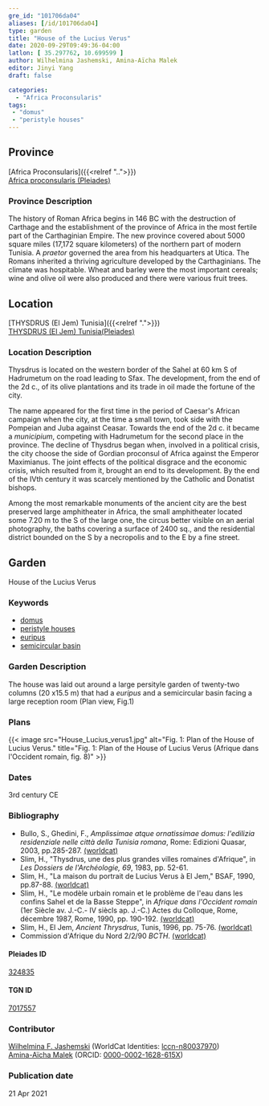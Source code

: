 ```yaml
---
gre_id: "101706da04"
aliases: [/id/101706da04]
type: garden
title: "House of the Lucius Verus"
date: 2020-09-29T09:49:36-04:00
latlon: [ 35.297762, 10.699599 ]
author: Wilhelmina Jashemski, Amina-Aïcha Malek
editor: Jinyi Yang
draft: false

categories:
  - "Africa Proconsularis"
tags:
 - "domus"
 - "peristyle houses"
---
```


## Province
[Africa Proconsularis]({{<relref "..">}}) \
[Africa proconsularis (Pleiades)](https://pleiades.stoa.org/places/991341)

### Province Description
The history of Roman Africa begins in 146 BC with the destruction of Carthage and the establishment of the province of Africa in the most fertile part of the Carthaginian Empire.  The new province covered about 5000 square miles (17,172 square kilometers) of the northern part of modern Tunisia. A *praetor* governed the area from his headquarters at Utica.  The Romans inherited a thriving agriculture developed by the Carthaginians.  The climate was hospitable.  Wheat and barley were the most important cereals; wine and olive oil were also produced and there were various fruit trees.
<!-- DESCRIPTION -->


## Location
[THYSDRUS (El Jem) Tunisia]({{<relref ".">}}) \
[THYSDRUS (El Jem) Tunisia(Pleiades)](https://pleiades.stoa.org/places/324835)

### Location Description
Thysdrus is located on the western border of the Sahel at 60 km S of Hadrumetum on the road leading to Sfax. The development, from the end of the 2d c., of its olive plantations and its trade in oil made the fortune of the city.

The name appeared for the first time in the period of Caesar's African campaign when the city, at the time a small town, took side with the Pompeian and Juba against Ceasar. Towards the end of the 2d c. it became a *municipium*, competing with Hadrumetum for the second place in the province. The decline of Thysdrus began when, involved in a political crisis, the city choose the side of Gordian proconsul of Africa against the Emperor Maximianus. The joint effects of the political disgrace and the economic crisis, which resulted from it, brought an end to its development. By the end of the IVth century it was scarcely mentioned by the Catholic and Donatist bishops.

Among the most remarkable monuments of the ancient city are the best preserved large amphitheater in Africa, the small amphitheater located some 7.20 m to the S of the large one, the circus better visible on an aerial photography, the baths covering a surface of 2400 sq., and the residential district bounded on the S by a necropolis and to the E by a fine street.

<!--## Sublocation-->

<!--
[AREA WITHIN LOCATION, LIKE “PALATINE HILL”](GEOREFERENCE LINK)
A sublocation is any area larger than an individual garden, but located within a location. I would always try to include a link to a controlled vocabulary here if possible. This ID may well be different from the Garden ID, e.g., Pompeii versus a Garden in one of the houses which has its own Pleiades ID.
-->

<!--### Sublocation Description-->

<!-- DESCRIPTION -->

## Garden

House of the Lucius Verus

### Keywords
- [domus](http://vocab.getty.edu/page/aat/300005506)
- [peristyle houses](http://vocab.getty.edu/page/aat/300005452)
- [euripus](#)
- [semicircular basin](#)

### Garden Description

The house was laid out around a large persityle garden of twenty-two columns (20 x15.5 m) that had a *euripus* and a semicircular basin facing a large reception room (Plan view, Fig.1)

<!--### Maps-->
### Plans
{{< image src="House_Lucius_verus1.jpg" alt="Fig. 1: Plan of the House of Lucius Verus." title="Fig. 1: Plan of the House of Lucius Verus (Afrique dans l'Occident romain, fig. 8)" >}}

<!--### Images-->

### Dates

3rd century CE

### Bibliography
* Bullo, S., Ghedini, F., *Amplissimae atque ornatissimae domus: l'edilizia residenziale nelle città della Tunisia romana*, Rome: Edizioni Quasar, 2003, pp.285-287. [(worldcat)](http://www.worldcat.org/oclc/989088620)
* Slim, H., "Thysdrus, une des plus grandes villes romaines d'Afrique", in *Les Dossiers de l'Archéologie, 69*, 1983, pp. 52-61.
* Slim, H., "La maison du portrait de Lucius Verus à El Jem," BSAF, 1990, pp.87-88. [(worldcat)](http://www.worldcat.org/oclc/473121908)
* Slim, H., "Le modèle urbain romain et le problème de l'eau dans les confins Sahel et de la Basse Steppe", in *Afrique dans l'Occident romain* (1er Siècle av. J.-C.- IV siècls ap. J.-C.) Actes du Colloque, Rome, décembre 1987, Rome, 1990, pp. 190-192. [(worldcat)](http://www.worldcat.org/oclc/949069985)
* Slim, H., El Jem, *Ancient Thrysdrus*, Tunis, 1996, pp. 75-76. [(worldcat)](http://www.worldcat.org/oclc/1091934056)
* Commission d'Afrique du Nord 2/2/90 *BCTH*. [(worldcat)](http://www.worldcat.org/oclc/836611377)



<!--#### Periodo ID-->

<!-- [PERIODO_ID](https://pleiades.stoa.org/places/PLEIADES_ID) -->

#### Pleiades ID

[324835](https://pleiades.stoa.org/places/324835)

#### TGN ID

[7017557](http://vocab.getty.edu/page/tgn/7017557)

### Contributor
[Wilhelmina F. Jashemski](https://lib.guides.umd.edu/c.php?g=326514&p=2193250) (WorldCat Identities: [lccn-n80037970](http://worldcat.org/identities/lccn-n80037970/)) \
[Amina-Aïcha Malek](http://worldcat.org/identities/lccn-n2012075871/) (ORCID: [0000-0002-1628-615X](https://orcid.org/0000-0002-1628-615X))

### Publication date


21 Apr 2021
